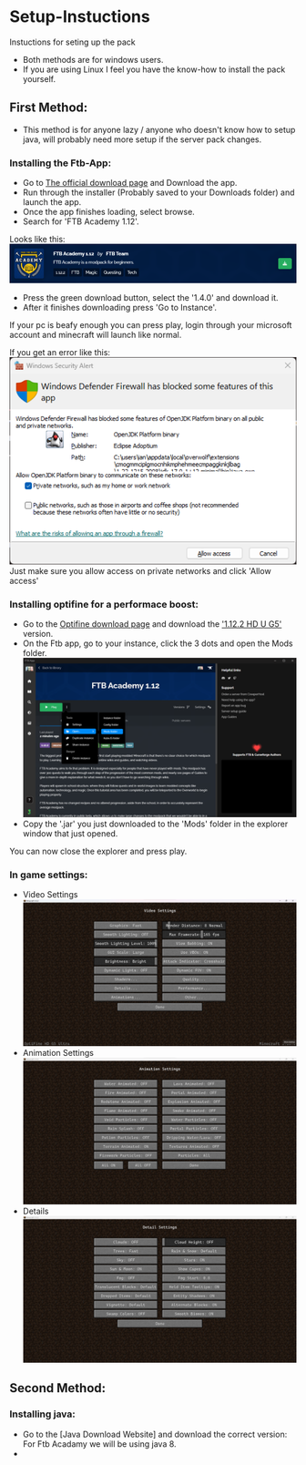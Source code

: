 # Setup-Instuctions
Instuctions for seting up the pack

- Both methods are for windows users. 
- If you are using Linux I feel you have the know-how to install the pack yourself.

## First Method:

- This method is for anyone lazy / anyone who doesn't know how to setup java, will probably need more setup if the server pack changes.

### Installing the Ftb-App:
- Go to [The official download page][ftb-app] and Download the app.
- Run through the installer (Probably saved to your Downloads folder) and launch the app.
- Once the app finishes loading, select browse.
- Search for 'FTB Academy 1.12'.

Looks like this:
![](modpack.png)

- Press the green download button, select the '1.4.0' and download it.
- After it finishes downloading press 'Go to Instance'.

If your pc is beafy enough you can press play, login through your microsoft account and minecraft will launch like normal.

If you get an error like this:  \
![](java-error.png)  \
Just make sure you allow access on private networks and click 'Allow access'

### Installing optifine for a performace boost:
- Go to the [Optifine download page][ODP] and download the ['1.12.2 HD U G5'][JAR] version.
- On the Ftb app, go to your instance, click the 3 dots and open the Mods folder. \
![](mods.png)  
- Copy the '.jar' you just downloaded to the 'Mods' folder in the explorer window that just opened.

You can now close the explorer and press play.
### In game settings:
- Video Settings \
![](vid-set.png)  
- Animation Settings \
![](anim-set.png)  
- Details \
![](det-set.png)  

## Second Method:



### Installing java:
- Go to the [Java Download Website] and download the correct version: \
For Ftb Acadamy we will be using java 8.
-

[ftb-app]: <https://www.feed-the-beast.com/ftb-app>
[ODP]: <https://www.optifine.net/downloads>
[JAR]: <http://optifine.net/adloadx?f=OptiFine_1.12.2_HD_U_G5.jar>
